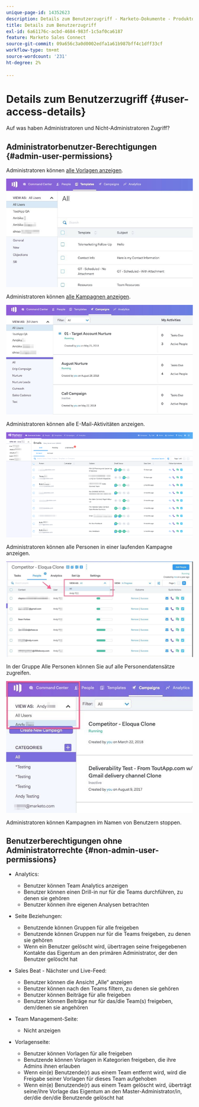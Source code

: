 ```yaml
---
unique-page-id: 14352623
description: Details zum Benutzerzugriff - Marketo-Dokumente - Produktdokumentation
title: Details zum Benutzerzugriff
exl-id: 6a61176c-acbd-4684-983f-1c5af0ca6187
feature: Marketo Sales Connect
source-git-commit: 09a656c3a0d0002edfa1a61b987bff4c1dff33cf
workflow-type: tm+mt
source-wordcount: '231'
ht-degree: 2%

---
```


# Details zum Benutzerzugriff {#user-access-details}

Auf was haben Administratoren und Nicht-Administratoren Zugriff?

## Administratorbenutzer-Berechtigungen {#admin-user-permissions}

Administratoren können [alle Vorlagen anzeigen](/help/marketo/product-docs/marketo-sales-connect/templates/view-template-list-as-another-user.md).

![](assets/templates.jpg)

Administratoren können [alle Kampagnen anzeigen](/help/marketo/product-docs/marketo-sales-connect/campaigns/view-campaigns-list-as-another-user.md).

![](assets/campaigns.jpg)

Administratoren können alle E-Mail-Aktivitäten anzeigen.

![](assets/user-access-details-3.png)

Administratoren können alle Personen in einer laufenden Kampagne anzeigen.

![](assets/running.jpg)

In der Gruppe Alle Personen können Sie auf alle Personendatensätze zugreifen.

![](assets/viewed.jpg)

Administratoren können Kampagnen im Namen von Benutzern stoppen.

## Benutzerberechtigungen ohne Administratorrechte {#non-admin-user-permissions}

* Analytics:

   * Benutzer können Team Analytics anzeigen
   * Benutzer können einen Drill-in nur für die Teams durchführen, zu denen sie gehören
   * Benutzer können ihre eigenen Analysen betrachten

* Seite Beziehungen:

   * Benutzende können Gruppen für alle freigeben
   * Benutzende können Gruppen nur für die Teams freigeben, zu denen sie gehören
   * Wenn ein Benutzer gelöscht wird, übertragen seine freigegebenen Kontakte das Eigentum an den primären Administrator, der den Benutzer gelöscht hat

* Sales Beat - Nächster und Live-Feed:

   * Benutzer können die Ansicht „Alle“ anzeigen
   * Benutzer können nach den Teams filtern, zu denen sie gehören
   * Benutzer können Beiträge für alle freigeben
   * Benutzer können Beiträge nur für das/die Team(s) freigeben, dem/denen sie angehören

* Team Management-Seite:

   * Nicht anzeigen

* Vorlagenseite:

   * Benutzer können Vorlagen für alle freigeben
   * Benutzende können Vorlagen in Kategorien freigeben, die ihre Admins ihnen erlauben
   * Wenn ein(e) Benutzende(r) aus einem Team entfernt wird, wird die Freigabe seiner Vorlagen für dieses Team aufgehoben
   * Wenn ein(e) Benutzende(r) aus einem Team gelöscht wird, überträgt seine/ihre Vorlage das Eigentum an den Master-Administrator/in, der/die den/die Benutzende gelöscht hat
